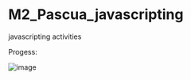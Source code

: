 # M2_Pascua_javascripting
javascripting activities

Progess:

![image](https://github.com/user-attachments/assets/21397686-a177-4a2a-8d2c-43a3ace37634)
